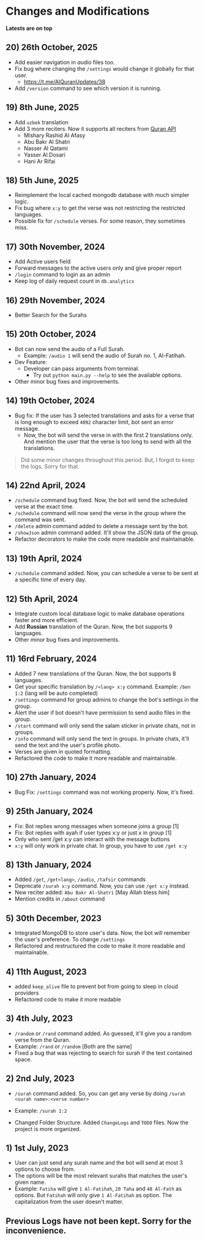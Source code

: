 # Changes and Modifications

**Latests are on top**


## 20) 26th October, 2025
- Add easier navigation in *audio* files too.
- Fix bug where changing the `/settings` would change it globally for that user.
  - https://t.me/AlQuranUpdates/38
- Add `/version` command to see which version it is running.


## 19) 8th June, 2025
- Add `uzbek` translation
- Add 3 more reciters. Now it supports all reciters from [Quran API](https://quranapi.pages.dev/getting-started/available-reciters)
  - Mishary Rashid Al Afasy
  - Abu Bakr Al Shatri
  - Nasser Al Qatami
  - Yasser Al Dosari
  - Hani Ar Rifai


## 18) 5th June, 2025
- Reimplement the local cached mongodb database with much simpler logic.
- Fix bug where `x:y` to get the verse was not restricting the restricted languages.
- Possible fix for `/schedule` verses. For some reason, they sometimes miss.


## 17) 30th November, 2024
- Add Active users field
- Forward messages to the active users only and give proper report
- `/login` command to login as an admin
- Keep log of daily request count in `db.analytics`


## 16) 29th November, 2024

- Better Search for the Surahs

## 15) 20th October, 2024

- Bot can now send the audio of a Full Surah.
  - Example: `/audio 1` will send the audio of Surah no. 1, Al-Fatihah.
- Dev Feature:
  - Developer can pass arguments from terminal.
    - Try out `python main.py --help` to see the available options.
- Other minor bug fixes and improvements.

## 14) 19th October, 2024

- Bug fix: If the user has 3 selected translations and asks for a verse that is long enough to exceed `4092` character limit, bot sent an error message.
  - Now, the bot will send the verse in with the first 2 translations only. And mention the user that the verse is too long to send with all the translations.

> Did some minor changes throughout this period. But, I forgot to keep the logs. Sorry for that.

## 14) 22nd April, 2024

- `/schedule` command bug fixed. Now, the bot will send the scheduled verse at the exact time.
- `/schedule` command will now send the verse in the group where the command was sent.
- `/delete` admin command added to delete a message sent by the bot.
- `/showJson` admin command added. It'll show the JSON data of the group.
- Refactor decorators to make the code more readable and maintainable.

## 13) 19th April, 2024

- `/schedule` command added. Now, you can schedule a verse to be sent at a specific time of every day.

## 12) 5th April, 2024

- Integrate custom local database logic to make database operations faster and more efficient.
- Add **Russian** translation of the Quran. Now, the bot supports 9 languages.
- Other minor bug fixes and improvements.

## 11) 16rd February, 2024

- Added 7 new translations of the Quran. Now, the bot supports 8 languages.
- Get your specific translation by `/<lang> x:y` command. Example: `/ben 1:2` (lang will be auto completed)
- `/settings` command for group admins to change the bot's settings in the group.
- Alert the user if bot doesn't have permission to send audio files in the group.
- `/start` command will only send the salam sticker in private chats, not in groups.
- `/info` command will only send the text in groups. In private chats, it'll send the text and the user's profile photo.
- Verses are given in quoted formatting.
- Refactored the code to make it more readable and maintainable.

## 10) 27th January, 2024

- Bug Fix: `/settings` command was not working properly. Now, it's fixed.

## 9) 25th January, 2024

- Fix: Bot replies wrong messages when someone joins a group [1]
- Fix: Bot replies with ayah if user types x:y or just x in group [1]
- Only who sent /get x:y can interact with the message buttons
- `x:y` will only work in private chat. In group, you have to use `/get x:y`

## 8) 13th January, 2024

- Added `/get`, `/get<lang>`, `/audio`, `/tafsir` commands
- Deprecate `/surah x:y` command. Now, you can use `/get x:y` instead.
- New reciter added: `Abu Bakr Al-Shatri` [May Allah bless him]
- Mention credits in `/about` command

## 5) 30th December, 2023

- Integrated MongoDB to store user's data. Now, the bot will remember the user's preference. To change `/settings`
- Refactored and restructured the code to make it more readable and maintainable.

## 4) 11th August, 2023

- added `keep_alive` file to prevent bot from going to sleep in cloud providers
- Refactored code to make it more readable

## 3) 4th July, 2023

- `/random` or `/rand` command added. As guessed, it'll give you a random verse from the Quran.
- Example: `/rand` or `/random` [Both are the same]
- Fixed a bug that was rejecting to search for surah if the text contained space.

## 2) 2nd July, 2023

- `/surah` command added. So, you can get any verse by doing `/surah <surah name>:<verse number>`
- Example: `/surah 1:2`

- Changed Folder Structure. Added `ChangeLogs` and `TODO` files. Now the project is more organized.

## 1) 1st July, 2023

- User can just send any surah name and the bot will send at most 3 options to choose from.
- The options will be the most relevant surahs that matches the user's given name.
- Example: `Fatiha` will give `1 Al-Fatihah`, `20 Taha` and `48 Al-Fath` as options. But `Fatihah` will only give `1 Al-Fatihah` as option. The capitalization from the user doesn't matter.

## Previous Logs have not been kept. Sorry for the inconvenience.
